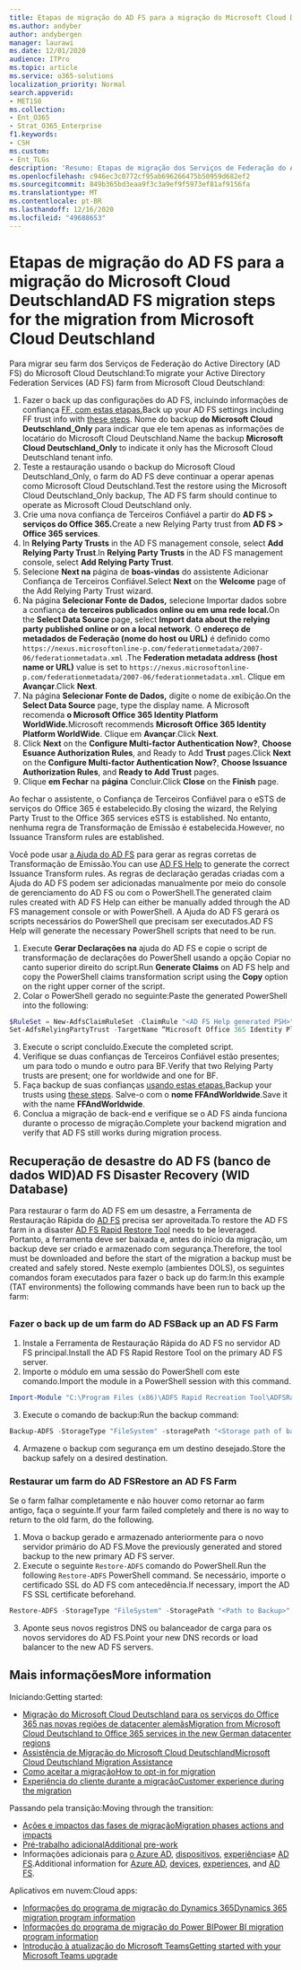 ```yaml
---
title: Etapas de migração do AD FS para a migração do Microsoft Cloud Deutschland
ms.author: andyber
author: andybergen
manager: laurawi
ms.date: 12/01/2020
audience: ITPro
ms.topic: article
ms.service: o365-solutions
localization_priority: Normal
search.appverid:
- MET150
ms.collection:
- Ent_O365
- Strat_O365_Enterprise
f1.keywords:
- CSH
ms.custom:
- Ent_TLGs
description: 'Resumo: Etapas de migração dos Serviços de Federação do Active Directory (AD FS) para a migração do Microsoft Cloud Deutschland.'
ms.openlocfilehash: c946ec3c0772cf95ab696266475b50959d682ef2
ms.sourcegitcommit: 849b365bd3eaa9f3c3a9ef9f5973ef81af9156fa
ms.translationtype: MT
ms.contentlocale: pt-BR
ms.lasthandoff: 12/16/2020
ms.locfileid: "49688653"
---
```

# <a name="ad-fs-migration-steps-for-the-migration-from-microsoft-cloud-deutschland"></a><span data-ttu-id="d1c89-103">Etapas de migração do AD FS para a migração do Microsoft Cloud Deutschland</span><span class="sxs-lookup"><span data-stu-id="d1c89-103">AD FS migration steps for the migration from Microsoft Cloud Deutschland</span></span>

<span data-ttu-id="d1c89-104">Para migrar seu farm dos Serviços de Federação do Active Directory (AD FS) do Microsoft Cloud Deutschland:</span><span class="sxs-lookup"><span data-stu-id="d1c89-104">To migrate your Active Directory Federation Services (AD FS) farm from Microsoft Cloud Deutschland:</span></span>

1. <span data-ttu-id="d1c89-105">Fazer o back up das configurações do AD FS, incluindo informações de confiança [FF, com estas etapas.](#backup)</span><span class="sxs-lookup"><span data-stu-id="d1c89-105">Back up your AD FS settings including FF trust info with [these steps](#backup).</span></span> <span data-ttu-id="d1c89-106">Nome do backup **do Microsoft Cloud Deutschland_Only** para indicar que ele tem apenas as informações de locatário do Microsoft Cloud Deutschland.</span><span class="sxs-lookup"><span data-stu-id="d1c89-106">Name the backup **Microsoft Cloud Deutschland_Only** to indicate it only has the Microsoft Cloud Deutschland tenant info.</span></span>
2. <span data-ttu-id="d1c89-107">Teste a restauração usando o backup do Microsoft Cloud Deutschland_Only, o farm do AD FS deve continuar a operar apenas como Microsoft Cloud Deutschland.</span><span class="sxs-lookup"><span data-stu-id="d1c89-107">Test the restore using the Microsoft Cloud Deutschland_Only backup, The AD FS farm should continue to operate as Microsoft Cloud Deutschland only.</span></span>
3. <span data-ttu-id="d1c89-108">Crie uma nova confiança de Terceiros Confiável a partir do **AD FS > serviços do Office 365.**</span><span class="sxs-lookup"><span data-stu-id="d1c89-108">Create a new Relying Party trust from **AD FS >  Office 365 services**.</span></span>
4. <span data-ttu-id="d1c89-109">In **Relying Party Trusts** in the AD FS management console, select **Add Relying Party Trust**.</span><span class="sxs-lookup"><span data-stu-id="d1c89-109">In **Relying Party Trusts** in the AD FS management console, select **Add Relying Party Trust**.</span></span>
5. <span data-ttu-id="d1c89-110">Selecione **Next na** página de **boas-vindas** do assistente Adicionar Confiança de Terceiros Confiável.</span><span class="sxs-lookup"><span data-stu-id="d1c89-110">Select **Next** on the **Welcome** page of the Add Relying Party Trust wizard.</span></span>
6. <span data-ttu-id="d1c89-111">Na página **Selecionar Fonte de Dados,** selecione Importar dados sobre a confiança **de terceiros publicados online ou em uma rede local.**</span><span class="sxs-lookup"><span data-stu-id="d1c89-111">On the **Select Data Source** page, select **Import data about the relying party published online or on a local network**.</span></span> <span data-ttu-id="d1c89-112">O **endereço de metadados de Federação (nome do host ou URL)** é definido como `https://nexus.microsoftonline-p.com/federationmetadata/2007-06/federationmetadata.xml` .</span><span class="sxs-lookup"><span data-stu-id="d1c89-112">The **Federation metadata address (host name or URL)** value is set to `https://nexus.microsoftonline-p.com/federationmetadata/2007-06/federationmetadata.xml`.</span></span> <span data-ttu-id="d1c89-113">Clique em **Avançar**.</span><span class="sxs-lookup"><span data-stu-id="d1c89-113">Click **Next**.</span></span>
7. <span data-ttu-id="d1c89-114">Na página **Selecionar Fonte de Dados,** digite o nome de exibição.</span><span class="sxs-lookup"><span data-stu-id="d1c89-114">On the **Select Data Source** page, type the display name.</span></span> <span data-ttu-id="d1c89-115">A Microsoft recomenda **o Microsoft Office 365 Identity Platform WorldWide.**</span><span class="sxs-lookup"><span data-stu-id="d1c89-115">Microsoft recommends **Microsoft Office 365 Identity Platform WorldWide**.</span></span> <span data-ttu-id="d1c89-116">Clique em **Avançar**.</span><span class="sxs-lookup"><span data-stu-id="d1c89-116">Click **Next**.</span></span>
8. <span data-ttu-id="d1c89-117">Click **Next** on the **Configure Multi-factor Authentication Now?**, **Choose Esuance Authorization Rules**, and Ready to Add **Trust** pages.</span><span class="sxs-lookup"><span data-stu-id="d1c89-117">Click **Next** on the **Configure Multi-factor Authentication Now?**, **Choose Issuance Authorization Rules**, and **Ready to Add Trust** pages.</span></span>
9. <span data-ttu-id="d1c89-118">Clique **em Fechar** na **página** Concluir.</span><span class="sxs-lookup"><span data-stu-id="d1c89-118">Click **Close** on the **Finish** page.</span></span>

<span data-ttu-id="d1c89-119">Ao fechar o assistente, o Confiança de Terceiros Confiável para o eSTS de serviços do Office 365 é estabelecido.</span><span class="sxs-lookup"><span data-stu-id="d1c89-119">By closing the wizard, the Relying Party Trust to the Office 365 services eSTS is established.</span></span> <span data-ttu-id="d1c89-120">No entanto, nenhuma regra de Transformação de Emissão é estabelecida.</span><span class="sxs-lookup"><span data-stu-id="d1c89-120">However, no Issuance Transform rules are established.</span></span>

<span data-ttu-id="d1c89-121">Você pode usar [a Ajuda do AD FS](https://adfshelp.microsoft.com/AadTrustClaims/ClaimsGenerator) para gerar as regras corretas de Transformação de Emissão.</span><span class="sxs-lookup"><span data-stu-id="d1c89-121">You can use [AD FS Help](https://adfshelp.microsoft.com/AadTrustClaims/ClaimsGenerator) to generate the correct Issuance Transform rules.</span></span> <span data-ttu-id="d1c89-122">As regras de declaração geradas criadas com a Ajuda do AD FS podem ser adicionadas manualmente por meio do console de gerenciamento do AD FS ou com o PowerShell.</span><span class="sxs-lookup"><span data-stu-id="d1c89-122">The generated claim rules created with AD FS Help can either be manually added through the AD FS management console or with PowerShell.</span></span> <span data-ttu-id="d1c89-123">A Ajuda do AD FS gerará os scripts necessários do PowerShell que precisam ser executados.</span><span class="sxs-lookup"><span data-stu-id="d1c89-123">AD FS Help will generate the necessary PowerShell scripts that need to be run.</span></span>  

1. <span data-ttu-id="d1c89-124">Execute **Gerar Declarações na** ajuda do AD FS e  copie o script de transformação de declarações do PowerShell usando a opção Copiar no canto superior direito do script.</span><span class="sxs-lookup"><span data-stu-id="d1c89-124">Run **Generate Claims** on AD FS help and copy the PowerShell claims transformation script using the **Copy** option on the right upper corner of the script.</span></span>
2. <span data-ttu-id="d1c89-125">Colar o PowerShell gerado no seguinte:</span><span class="sxs-lookup"><span data-stu-id="d1c89-125">Paste the generated PowerShell into the following:</span></span>

  ```powershell
  $RuleSet = New-AdfsClaimRuleSet -ClaimRule "<AD FS Help generated PSH>"
  Set-AdfsRelyingPartyTrust -TargetName “Microsoft Office 365 Identity Platform WorldWide” -IssuanceTransformRules $RuleSet.ClaimRulesString;
  ```
3.  <span data-ttu-id="d1c89-126">Execute o script concluído.</span><span class="sxs-lookup"><span data-stu-id="d1c89-126">Execute the completed script.</span></span>
4.  <span data-ttu-id="d1c89-127">Verifique se duas confianças de Terceiros Confiável estão presentes; um para todo o mundo e outro para BF.</span><span class="sxs-lookup"><span data-stu-id="d1c89-127">Verify that two Relying Party trusts are present; one for worldwide and one for BF.</span></span>
5.  <span data-ttu-id="d1c89-128">Faça backup de suas confianças [usando estas etapas.](#backup)</span><span class="sxs-lookup"><span data-stu-id="d1c89-128">Backup your trusts using [these steps](#backup).</span></span> <span data-ttu-id="d1c89-129">Salve-o com o **nome FFAndWorldwide**.</span><span class="sxs-lookup"><span data-stu-id="d1c89-129">Save it with the name **FFAndWorldwide**.</span></span>
6.  <span data-ttu-id="d1c89-130">Conclua a migração de back-end e verifique se o AD FS ainda funciona durante o processo de migração.</span><span class="sxs-lookup"><span data-stu-id="d1c89-130">Complete your backend migration and verify that AD FS still works during migration process.</span></span>

## <a name="ad-fs-disaster-recovery-wid-database"></a><span data-ttu-id="d1c89-131">Recuperação de desastre do AD FS (banco de dados WID)</span><span class="sxs-lookup"><span data-stu-id="d1c89-131">AD FS Disaster Recovery (WID Database)</span></span>

<span data-ttu-id="d1c89-132">Para restaurar o farm do AD FS em um desastre, a Ferramenta de Restauração Rápida do [AD FS](https://docs.microsoft.com/windows-server/identity/ad-fs/operations/ad-fs-rapid-restore-tool) precisa ser aproveitada.</span><span class="sxs-lookup"><span data-stu-id="d1c89-132">To restore the AD FS farm in a disaster [AD FS Rapid Restore Tool](https://docs.microsoft.com/windows-server/identity/ad-fs/operations/ad-fs-rapid-restore-tool) needs to be leveraged.</span></span> <span data-ttu-id="d1c89-133">Portanto, a ferramenta deve ser baixada e, antes do início da migração, um backup deve ser criado e armazenado com segurança.</span><span class="sxs-lookup"><span data-stu-id="d1c89-133">Therefore, the tool must be downloaded and before the start of the migration a backup must be created and safely stored.</span></span> <span data-ttu-id="d1c89-134">Neste exemplo (ambientes DOLS), os seguintes comandos foram executados para fazer o back up do farm:</span><span class="sxs-lookup"><span data-stu-id="d1c89-134">In this example (TAT environments) the following commands have been run to back up the farm:</span></span>

<h2 id="backup"></h2>

### <a name="back-up-an-ad-fs-farm"></a><span data-ttu-id="d1c89-135">Fazer o back up de um farm do AD FS</span><span class="sxs-lookup"><span data-stu-id="d1c89-135">Back up an AD FS Farm</span></span>

1. <span data-ttu-id="d1c89-136">Instale a Ferramenta de Restauração Rápida do AD FS no servidor AD FS principal.</span><span class="sxs-lookup"><span data-stu-id="d1c89-136">Install the AD FS Rapid Restore Tool on the primary AD FS server.</span></span>
2. <span data-ttu-id="d1c89-137">Importe o módulo em uma sessão do PowerShell com este comando.</span><span class="sxs-lookup"><span data-stu-id="d1c89-137">Import the module in a PowerShell session with this command.</span></span>

  ```powershell
  Import-Module "C:\Program Files (x86)\ADFS Rapid Recreation Tool\ADFSRapidRecreationTool.dll"
  ```
3. <span data-ttu-id="d1c89-138">Execute o comando de backup:</span><span class="sxs-lookup"><span data-stu-id="d1c89-138">Run the backup command:</span></span>

  ```powershell
  Backup-ADFS -StorageType "FileSystem" -storagePath "<Storage path of backup>" -EncryptionPassword "<password>" -BackupComment "Restore Doku" -BackupDKM
  ```

4. <span data-ttu-id="d1c89-139">Armazene o backup com segurança em um destino desejado.</span><span class="sxs-lookup"><span data-stu-id="d1c89-139">Store the backup safely on a desired destination.</span></span> 

### <a name="restore-an-ad-fs-farm"></a><span data-ttu-id="d1c89-140">Restaurar um farm do AD FS</span><span class="sxs-lookup"><span data-stu-id="d1c89-140">Restore an AD FS Farm</span></span>

<span data-ttu-id="d1c89-141">Se o farm falhar completamente e não houver como retornar ao farm antigo, faça o seguinte.</span><span class="sxs-lookup"><span data-stu-id="d1c89-141">If your farm failed completely and there is no way to return to the old farm, do the following.</span></span> 

1. <span data-ttu-id="d1c89-142">Mova o backup gerado e armazenado anteriormente para o novo servidor primário do AD FS.</span><span class="sxs-lookup"><span data-stu-id="d1c89-142">Move the previously generated and stored backup to the new primary AD FS server.</span></span>
2. <span data-ttu-id="d1c89-143">Execute o seguinte `Restore-ADFS` comando do PowerShell.</span><span class="sxs-lookup"><span data-stu-id="d1c89-143">Run the following `Restore-ADFS` PowerShell command.</span></span> <span data-ttu-id="d1c89-144">Se necessário, importe o certificado SSL do AD FS com antecedência.</span><span class="sxs-lookup"><span data-stu-id="d1c89-144">If necessary, import the AD FS SSL certificate beforehand.</span></span>

  ```powershell
  Restore-ADFS -StorageType "FileSystem" -StoragePath "<Path to Backup>" -DecryptionPassword "<password>" -GroupServiceAccountIdentifier "<gMSA>" -DBConnectionString "WID" -RestoreDKM
  ```

3. <span data-ttu-id="d1c89-145">Aponte seus novos registros DNS ou balanceador de carga para os novos servidores do AD FS.</span><span class="sxs-lookup"><span data-stu-id="d1c89-145">Point your new DNS records or load balancer to the new AD FS servers.</span></span>

## <a name="more-information"></a><span data-ttu-id="d1c89-146">Mais informações</span><span class="sxs-lookup"><span data-stu-id="d1c89-146">More information</span></span>

<span data-ttu-id="d1c89-147">Iniciando:</span><span class="sxs-lookup"><span data-stu-id="d1c89-147">Getting started:</span></span>

- [<span data-ttu-id="d1c89-148">Migração do Microsoft Cloud Deutschland para os serviços do Office 365 nas novas regiões de datacenter alemãs</span><span class="sxs-lookup"><span data-stu-id="d1c89-148">Migration from Microsoft Cloud Deutschland to Office 365 services in the new German datacenter regions</span></span>](ms-cloud-germany-transition.md)
- [<span data-ttu-id="d1c89-149">Assistência de Migração do Microsoft Cloud Deutschland</span><span class="sxs-lookup"><span data-stu-id="d1c89-149">Microsoft Cloud Deutschland Migration Assistance</span></span>](https://aka.ms/germanymigrateassist)
- [<span data-ttu-id="d1c89-150">Como aceitar a migração</span><span class="sxs-lookup"><span data-stu-id="d1c89-150">How to opt-in for migration</span></span>](ms-cloud-germany-migration-opt-in.md)
- [<span data-ttu-id="d1c89-151">Experiência do cliente durante a migração</span><span class="sxs-lookup"><span data-stu-id="d1c89-151">Customer experience during the migration</span></span>](ms-cloud-germany-transition-experience.md)

<span data-ttu-id="d1c89-152">Passando pela transição:</span><span class="sxs-lookup"><span data-stu-id="d1c89-152">Moving through the transition:</span></span>

- [<span data-ttu-id="d1c89-153">Ações e impactos das fases de migração</span><span class="sxs-lookup"><span data-stu-id="d1c89-153">Migration phases actions and impacts</span></span>](ms-cloud-germany-transition-phases.md)
- [<span data-ttu-id="d1c89-154">Pré-trabalho adicional</span><span class="sxs-lookup"><span data-stu-id="d1c89-154">Additional pre-work</span></span>](ms-cloud-germany-transition-add-pre-work.md)
- <span data-ttu-id="d1c89-155">Informações adicionais para [o Azure AD](ms-cloud-germany-transition-azure-ad.md), [dispositivos,](ms-cloud-germany-transition-add-devices.md) [experiências](ms-cloud-germany-transition-add-experience.md)e [AD FS](ms-cloud-germany-transition-add-adfs.md).</span><span class="sxs-lookup"><span data-stu-id="d1c89-155">Additional information for [Azure AD](ms-cloud-germany-transition-azure-ad.md), [devices](ms-cloud-germany-transition-add-devices.md), [experiences](ms-cloud-germany-transition-add-experience.md), and [AD FS](ms-cloud-germany-transition-add-adfs.md).</span></span>

<span data-ttu-id="d1c89-156">Aplicativos em nuvem:</span><span class="sxs-lookup"><span data-stu-id="d1c89-156">Cloud apps:</span></span>

- [<span data-ttu-id="d1c89-157">Informações do programa de migração do Dynamics 365</span><span class="sxs-lookup"><span data-stu-id="d1c89-157">Dynamics 365 migration program information</span></span>](https://aka.ms/d365ceoptin)
- [<span data-ttu-id="d1c89-158">Informações do programa de migração do Power BI</span><span class="sxs-lookup"><span data-stu-id="d1c89-158">Power BI migration program information</span></span>](https://aka.ms/pbioptin)
- [<span data-ttu-id="d1c89-159">Introdução à atualização do Microsoft Teams</span><span class="sxs-lookup"><span data-stu-id="d1c89-159">Getting started with your Microsoft Teams upgrade</span></span>](https://aka.ms/SkypeToTeams-Home)
